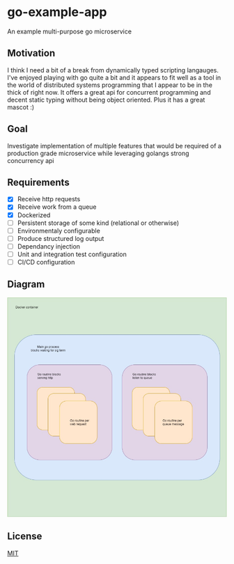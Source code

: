 # go-example-app

An example multi-purpose go microservice

## Motivation

I think I need a bit of a break from dynamically typed scripting langauges. I've enjoyed playing with go quite a bit and it appears to fit well as a tool in the world of distributed systems programming that I appear to be in the thick of right now. It offers a great api for concurrent programming and decent static typing without being object oriented. Plus it has a great mascot :)

## Goal

Investigate implementation of multiple features that would be required of a production grade microservice while leveraging golangs strong concurrency api

## Requirements

- [x] Receive http requests 
- [x] Receive work from a queue
- [x] Dockerized
- [ ] Persistent storage of some kind (relational or otherwise)
- [ ] Environmentaly configurable
- [ ] Produce structured log output
- [ ] Dependancy injection
- [ ] Unit and integration test configuration
- [ ] CI/CD configuration

## Diagram
![plot](diagram.jpg)

## License
[MIT](https://choosealicense.com/licenses/mit/)